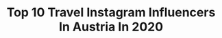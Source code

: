 ---
title: Top 10 Travel Instagram Influencers In Austria In 2020
description: >-
  Find top travel Instagram influencers in Austria in 2020. Most popular hashtags: #blogger #austria #wearetravelgirls #vienna.
platform: Instagram
profiles:
  - username: "nadinechristine__"
    fullname: >-
      Vienna Travel & Inspo Girl ❤️
    location: "Austria"
    followers: 26109
    engagement: 565
    commentsToLikes: 0.099476
    avatar: "https://scontent-lhr8-1.cdninstagram.com/v/t51.2885-19/s320x320/89483991_198811324778776_266802028397723648_n.jpg?_nc_ht=scontent-lhr8-1.cdninstagram.com&_nc_ohc=t2Cx_UpY78QAX_900eZ&oh=7a8efc09585b888b466028138cd86555&oe=5EB916B4"
    verified: false
    hashtags: "#blogger, #flatlayfriday, #posterdesigns, #breakfastbowl"
  - username: "dori.traveldiary"
    fullname: >-
      Kövesdi Dóra 🌍✈️
    location: "Austria"
    followers: 3240
    engagement: 1793
    commentsToLikes: 0.116146
    avatar: "https://scontent-lhr8-1.cdninstagram.com/v/t51.2885-19/s320x320/87677706_565401654063050_4967315615548178432_n.jpg?_nc_ht=scontent-lhr8-1.cdninstagram.com&_nc_ohc=gioH4uP0D5IAX-gcDCm&oh=1b13ff732629d52839788a99d8d9376a&oe=5EB9CD24"
    verified: false
    hashtags: "#hungary, #couplegoals, #dubaioldtown, #mik"
  - username: "deertraveler"
    fullname: >-
      ZSUZSI & DANTE ⚘ TRAVEL COUPLE
    location: "Austria"
    followers: 15419
    engagement: 623
    commentsToLikes: 0.131324
    avatar: "https://scontent-lhr8-1.cdninstagram.com/v/t51.2885-19/s320x320/91860315_628813641002538_1644553839610691584_n.jpg?_nc_ht=scontent-lhr8-1.cdninstagram.com&_nc_ohc=VaWcz00qePcAX8vGh_v&oh=7754548703fc3ca86b25d2cc1c2306f7&oe=5EBC6A5E"
    verified: false
    hashtags: "#goexplore, #keepexploring, #livetoconnect, #wheniniceland"
  - username: "dennyinked_"
    fullname: >-
      Denny🐙
    location: "Austria"
    followers: 197962
    engagement: 368
    commentsToLikes: 0.026663
    avatar: "https://scontent-ams4-1.cdninstagram.com/v/t51.2885-19/s320x320/74600053_504086036881185_8358304415861440512_n.jpg?_nc_ht=scontent-ams4-1.cdninstagram.com&_nc_ohc=tIQSzdkj4fgAX_o508V&oh=dfa5b1ba5490cbcfd21c16aa9590cf33&oe=5EDDDC2B"
    verified: false
    hashtags: "#fashionstyle, #fashionable, #blonde, #aerobic"
  - username: "dielaulis"
    fullname: >-
      Lisa & Laurin
    location: "Austria"
    followers: 12726
    engagement: 601
    commentsToLikes: 0.066366
    avatar: "https://scontent-atl3-1.cdninstagram.com/v/t51.2885-19/s320x320/28763764_131237021045419_4524192668409921536_n.jpg?_nc_ht=scontent-atl3-1.cdninstagram.com&_nc_ohc=cFH9cP4cDAEAX_e0Oqr&oh=d925b34cb0a4528ef6a055b8f518edb1&oe=5EBB948B"
    verified: false
    hashtags: "#babypflege, #liebe, #heilung, #magic"
  - username: "adamrustman"
    fullname: >-
      The Overdressed Photographer
    location: "Austria"
    followers: 19868
    engagement: 478
    commentsToLikes: 0.060477
    avatar: "https://scontent-lhr8-1.cdninstagram.com/v/t51.2885-19/s320x320/81520477_197778978037216_8519058547760168960_n.jpg?_nc_ht=scontent-lhr8-1.cdninstagram.com&_nc_ohc=Cgq-KPdWrYcAX-VuI1i&oh=439a318cc6ef24dc040fd298787803f7&oe=5EB95312"
    verified: false
    hashtags: "#globalwarmingisreal, #hallstatt, #wannabebadass, #ozeta"
  - username: "the_uniquetraveler"
    fullname: >-
      Aline _In Wonderland_
    location: "Austria"
    followers: 43328
    engagement: 214
    commentsToLikes: 0.115933
    avatar: "https://scontent-amt2-1.cdninstagram.com/v/t51.2885-19/s320x320/21227215_115315992522236_8124972818493341696_n.jpg?_nc_ht=scontent-amt2-1.cdninstagram.com&_nc_ohc=cJM8Fqnvv38AX9hcGkS&oh=5e299d1d801eb99896107c4b34c30e12&oe=5EB8F2CF"
    verified: false
    hashtags: "#sundaymornings, #letstravel, #passportlife, #pregnancyphotography"
  - username: "ich_verstehe_es_blog"
    fullname: >-
      ELISABETH KLOPF
    location: "Austria"
    followers: 7026
    engagement: 640
    commentsToLikes: 0.123116
    avatar: "https://scontent-ams4-1.cdninstagram.com/v/t51.2885-19/s320x320/91503035_1508693982633950_3588351592765587456_n.jpg?_nc_ht=scontent-ams4-1.cdninstagram.com&_nc_ohc=OEIKBxJwRIwAX93EHjI&oh=e7babe72a0ee5d1282a4817c29c881dc&oe=5EBB4F41"
    verified: false
    hashtags: "#ichversteheesblog, #reisenmitkind, #weinempfehlung, #schwarzweiss"
  - username: "sophielicious___"
    fullname: >-
      Sophie Pawlica-Rischko
    location: "Austria"
    followers: 2507
    engagement: 2534
    commentsToLikes: 0.044956
    avatar: "https://scontent-lhr8-1.cdninstagram.com/v/t51.2885-19/s320x320/56997690_974570366080863_463985450130866176_n.jpg?_nc_ht=scontent-lhr8-1.cdninstagram.com&_nc_ohc=7r2obOvXXhYAX8zsrrP&oh=6aec51631c15ccf1cf0a3e2616c870c7&oe=5EBC883B"
    verified: false
    hashtags: "#mom, #austria, #pink, #smile"
  - username: "theflyingdress"
    fullname: >-
      Iris 🌸 Travel & Style
    location: "Austria"
    followers: 4699
    engagement: 1501
    commentsToLikes: 0.094018
    avatar: "https://scontent-lhr8-1.cdninstagram.com/v/t51.2885-19/s320x320/72279907_538677003610130_1172857364110376960_n.jpg?_nc_ht=scontent-lhr8-1.cdninstagram.com&_nc_ohc=2juGepRArasAX84aXZ4&oh=3e6ae8bfeb740698423d69e291da9a4c&oe=5EBA5A1F"
    verified: false
    hashtags: "#fallinspo, #visitvienna, #adventsverlosung, #carmushka"
---